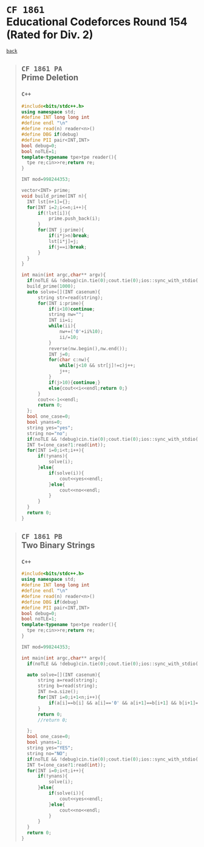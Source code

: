 <link id="style_css" rel="stylesheet" type="text/css" href="/OJ_ans/style.css">

# `CF 1861`<br>Educational Codeforces Round 154 (Rated for Div. 2)
[`back`](../)

> ## `CF 1861 PA`<br>Prime Deletion
> ### `C++`
> ```c++
> #include<bits/stdc++.h>
> using namespace std;
> #define INT long long int
> #define endl "\n"
> #define read(n) reader<n>()
> #define DBG if(debug)
> #define PII pair<INT,INT>
> bool debug=0;
> bool noTLE=1;
> template<typename tpe>tpe reader(){
> 	tpe re;cin>>re;return re;
> }
> 
> INT mod=998244353;
> 
> vector<INT> prime;
> void build_prime(INT n){
> 	INT lst[n+1]={};
> 	for(INT i=2;i<=n;i++){
> 		if(!lst[i]){
> 			prime.push_back(i);
> 		}
> 		for(INT j:prime){
> 			if(i*j>n)break;
> 			lst[i*j]=j;
> 			if(j==i)break;
> 		}
> 	}
> }
> 
> int main(int argc,char** argv){
> 	if(noTLE && !debug)cin.tie(0);cout.tie(0);ios::sync_with_stdio(0);
> 	build_prime(1000);
> 	auto solve=[](INT casenum){
> 		string str=read(string);
> 		for(INT i:prime){
> 			if(i<10)continue;
> 			string nw="";
> 			INT ii=i;
> 			while(ii){
> 				nw+=('0'+ii%10);
> 				ii/=10;
> 			}
> 			reverse(nw.begin(),nw.end());
> 			INT j=0;
> 			for(char c:nw){
> 				while(j<10 && str[j]!=c)j++;
> 				j++;
> 			}
> 			if(j>10){continue;}
> 			else{cout<<i<<endl;return 0;}
> 		}
> 		cout<<-1<<endl;
> 		return 0;
> 	};
> 	bool one_case=0;
> 	bool ynans=0;
> 	string yes="yes";
> 	string no="no";
> 	if(noTLE && !debug)cin.tie(0);cout.tie(0);ios::sync_with_stdio(0);
> 	INT t=(one_case?1:read(int));
> 	for(INT i=0;i<t;i++){
> 		if(!ynans){
> 			solve(i);
> 		}else{
> 			if(solve(i)){
> 				cout<<yes<<endl;
> 			}else{
> 				cout<<no<<endl;
> 			}
> 		}
> 	}
> 	return 0;
> }
> ```


> ## `CF 1861 PB`<br>Two Binary Strings
> ### `C++`
> ```c++
> #include<bits/stdc++.h>
> using namespace std;
> #define INT long long int
> #define endl "\n"
> #define read(n) reader<n>()
> #define DBG if(debug)
> #define PII pair<INT,INT>
> bool debug=0;
> bool noTLE=1;
> template<typename tpe>tpe reader(){
> 	tpe re;cin>>re;return re;
> }
> 
> INT mod=998244353;
> 
> int main(int argc,char** argv){
> 	if(noTLE && !debug)cin.tie(0);cout.tie(0);ios::sync_with_stdio(0);
> 
> 	auto solve=[](INT casenum){
> 		string a=read(string);
> 		string b=read(string);
> 		INT n=a.size();
> 		for(INT i=0;i+1<n;i++){
> 			if(a[i]==b[i] && a[i]=='0' && a[i+1]==b[i+1] && b[i+1]=='1')return 1;
> 		}
> 		return 0;
> 		//return 0;
> 
> 	};
> 	bool one_case=0;
> 	bool ynans=1;
> 	string yes="YES";
> 	string no="NO";
> 	if(noTLE && !debug)cin.tie(0);cout.tie(0);ios::sync_with_stdio(0);
> 	INT t=(one_case?1:read(int));
> 	for(INT i=0;i<t;i++){
> 		if(!ynans){
> 			solve(i);
> 		}else{
> 			if(solve(i)){
> 				cout<<yes<<endl;
> 			}else{
> 				cout<<no<<endl;
> 			}
> 		}
> 	}
> 	return 0;
> }
> ```






